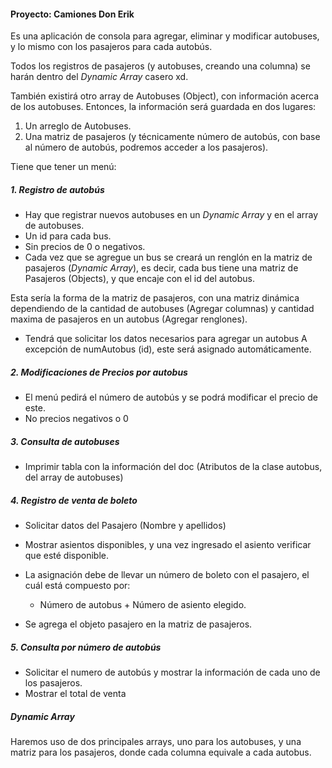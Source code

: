 #### Proyecto: Camiones Don Erik
Es una aplicación de consola para agregar, eliminar y modificar autobuses, y lo mismo con los pasajeros para cada autobús.

Todos los registros de pasajeros (y autobuses, creando una columna) se harán dentro del _Dynamic Array_ casero xd.

También existirá otro array de Autobuses (Object), con información acerca de los autobuses.
Entonces, la información será guardada en dos lugares:
1. Un arreglo de Autobuses.
2. Una matriz de pasajeros (y técnicamente número de autobús, con base al número de autobús, podremos acceder a los pasajeros).

Tiene que tener un menú:
##### 1. Registro de autobús
 - Hay que registrar nuevos autobuses en un _Dynamic Array_ y en el array de autobuses.
- Un id para cada bus.
- Sin precios de 0 o negativos.
- Cada vez que se agregue un bus se creará un renglón en la matriz de pasajeros (_Dynamic Array_), es decir, cada bus tiene una matriz de Pasajeros (Objects), y que encaje con el id del autobus.

Esta sería la forma de la matriz de pasajeros, con una matriz dinámica dependiendo de la cantidad de autobuses (Agregar columnas) y cantidad maxima de pasajeros en un autobus (Agregar renglones).
- Tendrá que solicitar los datos necesarios para agregar un autobus 
A excepción de numAutobus (id), este será asignado automáticamente.


##### 2. Modificaciones de Precios por autobus
- El menú pedirá el número de autobús y se podrá modificar el precio de este.
- No precios negativos o 0

##### 3. Consulta de autobuses
- Imprimir tabla con la  información del doc (Atributos de la clase autobus, del array de autobuses)

##### 4. Registro de venta de boleto
- Solicitar datos del Pasajero (Nombre y apellidos)

- Mostrar asientos disponibles, y una vez ingresado el asiento verificar que esté disponible.
- La asignación debe de llevar un número de boleto con el pasajero, el cuál está compuesto por:
	- Número de autobus + Número de asiento elegido.
- Se agrega el objeto pasajero en la matriz de pasajeros.

##### 5. Consulta por número de autobús
- Solicitar el numero de autobús y mostrar la información de cada uno de los pasajeros.
- Mostrar el total de venta


##### Dynamic Array
Haremos uso de dos principales arrays, uno para los autobuses, y una matriz para los pasajeros, donde cada columna equivale a cada autobus.
